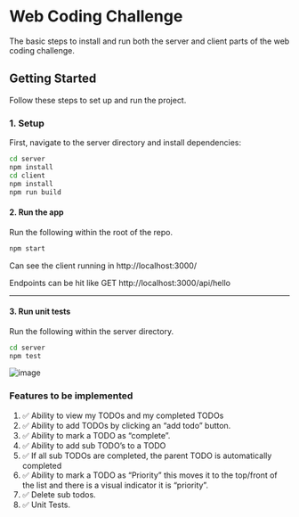 # Web Coding Challenge

The basic steps to install and run both the server and client parts of the web coding challenge.

## Getting Started

Follow these steps to set up and run the project.

### 1. Setup

First, navigate to the server directory and install dependencies:

```bash
cd server
npm install
cd client
npm install
npm run build
```

#### 2. Run the app

Run the following within the root of the repo.

```bash
npm start
```

Can see the client running in
http://localhost:3000/

Endpoints can be hit like GET http://localhost:3000/api/hello

---

#### 3. Run unit tests

Run the following within the server directory.

```bash
cd server
npm test
```

![image](https://github.com/user-attachments/assets/4744fd47-a931-4dd6-a55a-982cc51b55b0)



### Features to be implemented

1. ✅ Ability to view my TODOs and my completed TODOs
2. ✅ Ability to add TODOs by clicking an “add todo” button.
3. ✅ Ability to mark a TODO as “complete”.
4. ✅ Ability to add sub TODO’s to a TODO
5. ✅ If all sub TODOs are completed, the parent TODO is automatically completed
6. ✅ Ability to mark a TODO as “Priority” this moves it to the top/front of the list and there is a visual indicator it is “priority”.
7. ✅ Delete sub todos.
8. ✅ Unit Tests.
